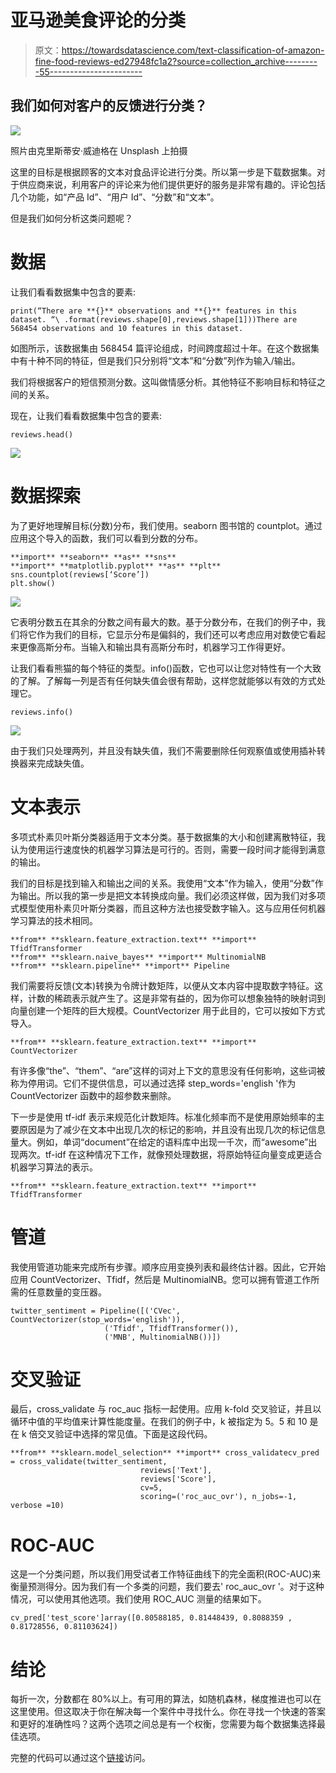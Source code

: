 # 亚马逊美食评论的分类

> 原文：<https://towardsdatascience.com/text-classification-of-amazon-fine-food-reviews-ed27948fc1a2?source=collection_archive---------55----------------------->

## 我们如何对客户的反馈进行分类？

![](img/88ca6f19eaf4cad73533f4c198d4fdda.png)

照片由克里斯蒂安·威迪格在 Unsplash 上拍摄

这里的目标是根据顾客的文本对食品评论进行分类。所以第一步是下载数据集。对于供应商来说，利用客户的评论来为他们提供更好的服务是非常有趣的。评论包括几个功能，如“产品 Id”、“用户 Id”、“分数”和“文本”。

但是我们如何分析这类问题呢？

# **数据**

让我们看看数据集中包含的要素:

```
print(“There are **{}** observations and **{}** features in this dataset. “\ .format(reviews.shape[0],reviews.shape[1]))There are 568454 observations and 10 features in this dataset.
```

如图所示，该数据集由 568454 篇评论组成，时间跨度超过十年。在这个数据集中有十种不同的特征，但是我们只分别将“文本”和“分数”列作为输入/输出。

我们将根据客户的短信预测分数。这叫做情感分析。其他特征不影响目标和特征之间的关系。

现在，让我们看看数据集中包含的要素:

```
reviews.head()
```

![](img/132de53b17e1366c4754f76b6a5158a7.png)

# **数据探索**

为了更好地理解目标(分数)分布，我们使用。seaborn 图书馆的 countplot。通过应用这个导入的函数，我们可以看到分数的分布。

```
**import** **seaborn** **as** **sns** 
**import** **matplotlib.pyplot** **as** **plt** 
sns.countplot(reviews[‘Score’]) 
plt.show()
```

![](img/b40dc6f2c248aad77cda9561814e8036.png)

它表明分数五在其余的分数之间有最大的数。基于分数分布，在我们的例子中，我们将它作为我们的目标，它显示分布是偏斜的，我们还可以考虑应用对数使它看起来更像高斯分布。当输入和输出具有高斯分布时，机器学习工作得更好。

让我们看看熊猫的每个特征的类型。info()函数，它也可以让您对特性有一个大致的了解。了解每一列是否有任何缺失值会很有帮助，这样您就能够以有效的方式处理它。

```
reviews.info()
```

![](img/feb153bd246cd2335d582737ac7f0791.png)

由于我们只处理两列，并且没有缺失值，我们不需要删除任何观察值或使用插补转换器来完成缺失值。

# 文本表示

多项式朴素贝叶斯分类器适用于文本分类。基于数据集的大小和创建离散特征，我认为使用运行速度快的机器学习算法是可行的。否则，需要一段时间才能得到满意的输出。

我们的目标是找到输入和输出之间的关系。我使用“文本”作为输入，使用“分数”作为输出。所以我的第一步是把文本转换成向量。我们必须这样做，因为我们对多项式模型使用朴素贝叶斯分类器，而且这种方法也接受数字输入。这与应用任何机器学习算法的技术相同。

```
**from** **sklearn.feature_extraction.text** **import** TfidfTransformer 
**from** **sklearn.naive_bayes** **import** MultinomialNB 
**from** **sklearn.pipeline** **import** Pipeline
```

我们需要将反馈(文本)转换为令牌计数矩阵，以便从文本内容中提取数字特征。这样，计数的稀疏表示就产生了。这是非常有益的，因为你可以想象独特的映射词到向量创建一个矩阵的巨大规模。CountVectorizer 用于此目的，它可以按如下方式导入。

```
**from** **sklearn.feature_extraction.text** **import** CountVectorizer
```

有许多像“the”、“them”、“are”这样的词对上下文的意思没有任何影响，这些词被称为停用词。它们不提供信息，可以通过选择 step_words='english '作为 CountVectorizer 函数中的超参数来删除。

下一步是使用 tf-idf 表示来规范化计数矩阵。标准化频率而不是使用原始频率的主要原因是为了减少在文本中出现几次的标记的影响，并且没有出现几次的标记信息量大。例如，单词“document”在给定的语料库中出现一千次，而“awesome”出现两次。tf-idf 在这种情况下工作，就像预处理数据，将原始特征向量变成更适合机器学习算法的表示。

```
**from** **sklearn.feature_extraction.text** **import** TfidfTransformer
```

# **管道**

我使用管道功能来完成所有步骤。顺序应用变换列表和最终估计器。因此，它开始应用 CountVectorizer、Tfidf，然后是 MultinomialNB。您可以拥有管道工作所需的任意数量的变压器。

```
twitter_sentiment = Pipeline([('CVec', CountVectorizer(stop_words='english')),
                     ('Tfidf', TfidfTransformer()),
                     ('MNB', MultinomialNB())])
```

# **交叉验证**

最后，cross_validate 与 roc_auc 指标一起使用。应用 k-fold 交叉验证，并且以循环中值的平均值来计算性能度量。在我们的例子中，k 被指定为 5。5 和 10 是在 k 倍交叉验证中选择的常见值。下面是这段代码。

```
**from** **sklearn.model_selection** **import** cross_validatecv_pred = cross_validate(twitter_sentiment,
                             reviews['Text'], 
                             reviews['Score'], 
                             cv=5,
                             scoring=('roc_auc_ovr'), n_jobs=-1, verbose =10)
```

# **ROC-AUC**

这是一个分类问题，所以我们用受试者工作特征曲线下的完全面积(ROC-AUC)来衡量预测得分。因为我们有一个多类的问题，我们要去' roc_auc_ovr '。对于这种情况，可以使用其他选项。我们使用 ROC_AUC 测量的结果如下。

```
cv_pred['test_score']array([0.80588185, 0.81448439, 0.8088359 , 0.81728556, 0.81103624])
```

# **结论**

每折一次，分数都在 80%以上。有可用的算法，如随机森林，梯度推进也可以在这里使用。但这取决于你在解决每一个案件中寻找什么。你在寻找一个快速的答案和更好的准确性吗？这两个选项之间总是有一个权衡，您需要为每个数据集选择最佳选项。

完整的代码可以通过这个[链接](https://github.com/shosseini811/Amazon-Fine-Food-Reviews-text-classification-/blob/master/amn-fine-food-reviews.ipynb)访问。